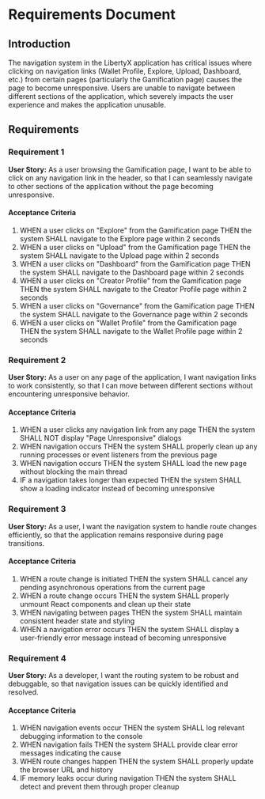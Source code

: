 # Requirements Document

## Introduction

The navigation system in the LibertyX application has critical issues where clicking on navigation links (Wallet Profile, Explore, Upload, Dashboard, etc.) from certain pages (particularly the Gamification page) causes the page to become unresponsive. Users are unable to navigate between different sections of the application, which severely impacts the user experience and makes the application unusable.

## Requirements

### Requirement 1

**User Story:** As a user browsing the Gamification page, I want to be able to click on any navigation link in the header, so that I can seamlessly navigate to other sections of the application without the page becoming unresponsive.

#### Acceptance Criteria

1. WHEN a user clicks on "Explore" from the Gamification page THEN the system SHALL navigate to the Explore page within 2 seconds
2. WHEN a user clicks on "Upload" from the Gamification page THEN the system SHALL navigate to the Upload page within 2 seconds
3. WHEN a user clicks on "Dashboard" from the Gamification page THEN the system SHALL navigate to the Dashboard page within 2 seconds
4. WHEN a user clicks on "Creator Profile" from the Gamification page THEN the system SHALL navigate to the Creator Profile page within 2 seconds
5. WHEN a user clicks on "Governance" from the Gamification page THEN the system SHALL navigate to the Governance page within 2 seconds
6. WHEN a user clicks on "Wallet Profile" from the Gamification page THEN the system SHALL navigate to the Wallet Profile page within 2 seconds

### Requirement 2

**User Story:** As a user on any page of the application, I want navigation links to work consistently, so that I can move between different sections without encountering unresponsive behavior.

#### Acceptance Criteria

1. WHEN a user clicks any navigation link from any page THEN the system SHALL NOT display "Page Unresponsive" dialogs
2. WHEN navigation occurs THEN the system SHALL properly clean up any running processes or event listeners from the previous page
3. WHEN navigation occurs THEN the system SHALL load the new page without blocking the main thread
4. IF a navigation takes longer than expected THEN the system SHALL show a loading indicator instead of becoming unresponsive

### Requirement 3

**User Story:** As a user, I want the navigation system to handle route changes efficiently, so that the application remains responsive during page transitions.

#### Acceptance Criteria

1. WHEN a route change is initiated THEN the system SHALL cancel any pending asynchronous operations from the current page
2. WHEN a route change occurs THEN the system SHALL properly unmount React components and clean up their state
3. WHEN navigating between pages THEN the system SHALL maintain consistent header state and styling
4. WHEN a navigation error occurs THEN the system SHALL display a user-friendly error message instead of becoming unresponsive

### Requirement 4

**User Story:** As a developer, I want the routing system to be robust and debuggable, so that navigation issues can be quickly identified and resolved.

#### Acceptance Criteria

1. WHEN navigation events occur THEN the system SHALL log relevant debugging information to the console
2. WHEN navigation fails THEN the system SHALL provide clear error messages indicating the cause
3. WHEN route changes happen THEN the system SHALL properly update the browser URL and history
4. IF memory leaks occur during navigation THEN the system SHALL detect and prevent them through proper cleanup
